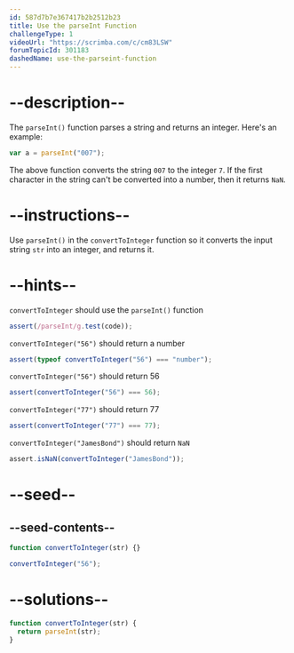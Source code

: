 ```yaml
---
id: 587d7b7e367417b2b2512b23
title: Use the parseInt Function
challengeType: 1
videoUrl: "https://scrimba.com/c/cm83LSW"
forumTopicId: 301183
dashedName: use-the-parseint-function
---
```


# --description--

The `parseInt()` function parses a string and returns an integer. Here's an example:

```js
var a = parseInt("007");
```

The above function converts the string `007` to the integer `7`. If the first character in the string can't be converted into a number, then it returns `NaN`.

# --instructions--

Use `parseInt()` in the `convertToInteger` function so it converts the input string `str` into an integer, and returns it.

# --hints--

`convertToInteger` should use the `parseInt()` function

```js
assert(/parseInt/g.test(code));
```

`convertToInteger("56")` should return a number

```js
assert(typeof convertToInteger("56") === "number");
```

`convertToInteger("56")` should return 56

```js
assert(convertToInteger("56") === 56);
```

`convertToInteger("77")` should return 77

```js
assert(convertToInteger("77") === 77);
```

`convertToInteger("JamesBond")` should return `NaN`

```js
assert.isNaN(convertToInteger("JamesBond"));
```

# --seed--

## --seed-contents--

```js
function convertToInteger(str) {}

convertToInteger("56");
```

# --solutions--

```js
function convertToInteger(str) {
  return parseInt(str);
}
```

